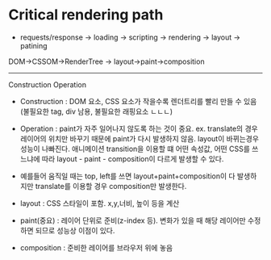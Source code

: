 # Critical rendering path

- requests/response -> loading -> scripting -> rendering -> layout -> patining

DOM->CSSOM->RenderTree -> layout->paint->composition
--------------------      ------------------------
Construction                    Operation
- Construction : DOM 요소, CSS 요소가 작을수록 렌더트리를 빨리 만들 수 있음(불필요한 tag, div 남용, 불필요한 래핑요소 ㄴㄴㄴ)
- Operation : paint가 자주 일어나지 않도록 하는 것이 중요. ex. translate의 경우 레이어의 위치만 바꾸기 때문에 paint가 다시 발생하지 않음. layout이 바뀌는경우 성능이 나빠진다. 애니메이션 transition을 이용할 떄 어떤 속성값, 어떤 CSS를 쓰느냐에 따라 layout - paint - composition이 다르게 발생할 수 있다.
- 예를들어 움직일 때는 top, left를 쓰면 layout+paint+composition이 다 발생하지만 translate를 이용할 경우 composition만 발생한다. 

- layout : CSS 스타일이 포함. x,y,너비, 높이 등을 계산
- paint(중요) : 레이어 단위로 준비(z-index 등). 변화가 있을 때 해당 레이어만 수정하면 되므로 성능상 이점이 있다. 
- composition : 준비한 레이어를 브라우저 위에 놓음
